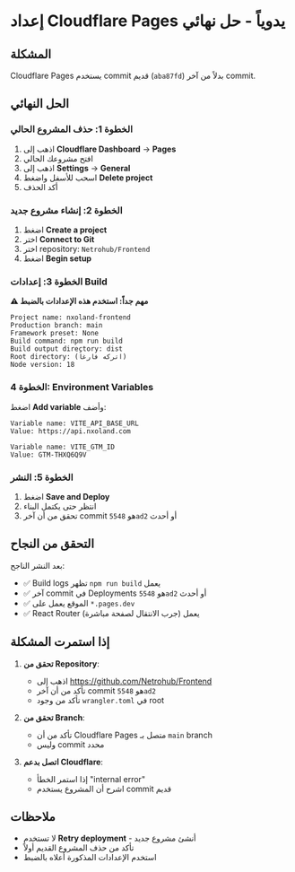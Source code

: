 # إعداد Cloudflare Pages يدوياً - حل نهائي

## المشكلة
Cloudflare Pages يستخدم commit قديم (`aba87fd`) بدلاً من آخر commit.

## الحل النهائي

### الخطوة 1: حذف المشروع الحالي
1. اذهب إلى **Cloudflare Dashboard** → **Pages**
2. افتح مشروعك الحالي
3. اذهب إلى **Settings** → **General**
4. اسحب للأسفل واضغط **Delete project**
5. أكد الحذف

### الخطوة 2: إنشاء مشروع جديد

1. اضغط **Create a project**
2. اختر **Connect to Git**
3. اختر repository: `Netrohub/Frontend`
4. اضغط **Begin setup**

### الخطوة 3: إعدادات Build

**⚠️ مهم جداً: استخدم هذه الإعدادات بالضبط**

```
Project name: nxoland-frontend
Production branch: main
Framework preset: None
Build command: npm run build
Build output directory: dist
Root directory: (اتركه فارغاً)
Node version: 18
```

### الخطوة 4: Environment Variables

اضغط **Add variable** وأضف:

```
Variable name: VITE_API_BASE_URL
Value: https://api.nxoland.com
```

```
Variable name: VITE_GTM_ID
Value: GTM-THXQ6Q9V
```

### الخطوة 5: النشر

1. اضغط **Save and Deploy**
2. انتظر حتى يكتمل البناء
3. تحقق من أن آخر commit هو `5548ad2` أو أحدث

## التحقق من النجاح

بعد النشر الناجح:
- ✅ Build logs تظهر `npm run build` يعمل
- ✅ آخر commit في Deployments هو `5548ad2` أو أحدث
- ✅ الموقع يعمل على `*.pages.dev`
- ✅ React Router يعمل (جرب الانتقال لصفحة مباشرة)

## إذا استمرت المشكلة

1. **تحقق من Repository**:
   - اذهب إلى https://github.com/Netrohub/Frontend
   - تأكد من أن آخر commit هو `5548ad2`
   - تأكد من وجود `wrangler.toml` في root

2. **تحقق من Branch**:
   - تأكد من أن Cloudflare Pages متصل بـ `main` branch
   - وليس commit محدد

3. **اتصل بدعم Cloudflare**:
   - إذا استمر الخطأ "internal error"
   - اشرح أن المشروع يستخدم commit قديم

## ملاحظات

- لا تستخدم **Retry deployment** - أنشئ مشروع جديد
- تأكد من حذف المشروع القديم أولاً
- استخدم الإعدادات المذكورة أعلاه بالضبط

